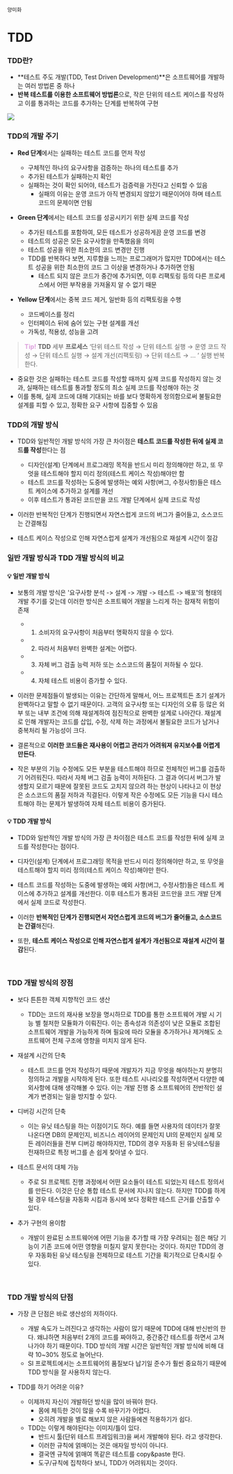 `양미화`

<h1> TDD </h1>

<h3> TDD란? </h3>

- **테스트 주도 개발(TDD, Test Driven Development)**은 소프트웨어를 개발하는 여러 방법론 중 하나
- **반복 테스트를 이용한 소프트웨어 방법론**으로, 작은 단위의 테스트 케이스를 작성하고 이를 통과하는 코드를 추가하는 단계를 반복하여 구현

![](https://images.velog.io/images/hwaya2828/post/e611c4f9-b733-4af2-a32d-1d06defd22c9/%EC%8A%A4%ED%81%AC%EB%A6%B0%EC%83%B7%202021-08-01%20%EC%98%A4%ED%9B%84%207.45.47.png)

<h3> TDD의 개발 주기 </h3>

- **Red 단계**에서는 실패하는 테스트 코드를 먼저 작성
  - 구체적인 하나의 요구사항을 검증하는 하나의 테스트를 추가
  - 추가된 테스트가 실패하는지 확인
  - 실패하는 것이 확인 되어야, 테스트가 검증력을 가진다고 신뢰할 수 있음
    - 실패의 이유는 운영 코드가 아직 변경되지 않았기 때문이어야 하며 테스트 코드의 문제이면 안됨
    

- **Green 단계**에서는 테스트 코드를 성공시키기 위한 실제 코드를 작성
  - 추가된 테스트를 포함하여, 모든 테스트가 성공하게끔 운영 코드를 변경
  - 테스트의 성공은 모든 요구사항을 만족했음을 의미
  - 테스트 성공을 위한 최소한의 코드 변경만 진행
  - TDD를 반복하다 보면, 지루함을 느끼는 프로그래머가 많지만 TDD에서는 테스트 성공을 위한 최소한의 코드 그 이상을 변경하거나 추가하면 안됨
    - 테스트 되지 않은 코드가 중간에 추가되면, 이후 리팩토링 등의 다른 프로세스에서 어떤 부작용을 가져올지 알 수 없기 때문
    

- **Yellow 단계**에서는 중복 코드 제거, 일반화 등의 리팩토링을 수행
  - 코드베이스를 정리
  - 인터페이스 뒤에 숨어 있는 구현 설계를 개선
  - 가독성, 적용성, 성능을 고려
  
> <span style="color:plum;"> __Tip!__ </span> **TDD** 세부 **프로세스**
‘단위 테스트 작성 → 단위 테스트 실행 → 운영 코드 작성 → 단위 테스트 실행 → 설계 개선(리팩토링) → 단위 테스트 → … ‘ 실행 반복한다.



- 중요한 것은 실패하는 테스트 코드를 작성할 때까지 실제 코드를 작성하지 않는 것과, 실패하는 테스트를 통과할 정도의 최소 실제 코드를 작성해야 하는 것
- 이를 통해, 실제 코드에 대해 기대되는 바를 보다 명확하게 정의함으로써 불필요한 설계를 피할 수 있고, 정확한 요구 사항에 집중할 수 있음 


<h3> TDD의 개발 방식 </h3>

- TDD와 일반적인 개발 방식의 가장 큰 차이점은 **테스트 코드를 작성한 뒤에 실제 코드를 작성**한다는 점
  - 디자인(설계) 단계에서 프로그래밍 목적을 반드시 미리 정의해야만 하고, 또 무엇을 테스트해야 할지 미리 정의(테스트 케이스 작성)해야만 함
  - 테스트 코드를 작성하는 도중에 발생하는 예외 사항(버그, 수정사항)들은 테스트 케이스에 추가하고 설계를 개선
  - 이후 테스트가 통과된 코드만을 코드 개발 단계에서 실제 코드로 작성


- 이러한 반복적인 단계가 진행되면서 자연스럽게 코드의 버그가 줄어들고, 소스코드는 간결해짐
- 테스트 케이스 작성으로 인해 자연스럽게 설계가 개선됨으로 재설계 시간이 절감


<h3> 일반 개발 방식과 TDD 개발 방식의 비교 </h3>

<h4> 💡 일반 개발 방식 </h4>

  - 보통의 개발 방식은 '요구사항 분석 -> 설계 -> 개발 -> 테스트 -> 배포'의 형태의 개발 주기를 갖는데 이러한 방식은 소프트웨어 개발을 느리게 하는 잠재적 위험이 존재
    - 1. 소비자의 요구사항이 처음부터 명확하지 않을 수 있다.
    - 2. 따라서 처음부터 완벽한 설계는 어렵다. 
    - 3. 자체 버그 검출 능력 저하 또는 소스코드의 품질이 저하될 수 있다.
    - 4. 자체 테스트 비용이 증가할 수 있다.
  

- 이러한 문제점들이 발생되는 이유는 간단하게 말해서, 어느 프로젝트든 초기 설계가 완벽하다고 말할 수 없기 때문이다. 고객의 요구사항 또는 디자인의 오류 등 많은 외부 또는 내부 조건에 의해 재설계하여 점진적으로 완벽한 설계로 나아간다. 재설계로 인해 개발자는 코드를 삽입, 수정, 삭제 하는 과정에서 불필요한 코드가 남거나 중복처리 될 가능성이 크다.


- 결론적으로 **이러한 코드들은 재사용이 어렵고 관리가 어려워져 유지보수를 어렵게 만든다**.


- 작은 부분의 기능 수정에도 모든 부분을 테스트해야 하므로 전체적인 버그를 검출하기 어려워진다. 따라서 자체 버그 검출 능력이 저하된다. 그 결과 어디서 버그가 발생할지 모르기 때문에 잘못된 코드도 고치지 않으려 하는 현상이 나타나고 이 현상은 소스코드의 품질 저하과 직결된다. 이렇게 작은 수정에도 모든 기능을 다시 테스트해야 하는 문제가 발생하여 자체 테스트 비용이 증가된다.


<h4> 💡 TDD 개발 방식 </h4>

- TDD와 일반적인 개발 방식의 가장 큰 차이점은 테스트 코드를 작성한 뒤에 실제 코드를 작성한다는 점이다. 
- 디자인(설계) 단계에서 프로그래밍 목적을 반드시 미리 정의해야만 하고, 또 무엇을 테스트해야 할지 미리 정의(테스트 케이스 작성)해야만 한다. 
- 테스트 코드를 작성하는 도중에 발생하는 예외 사항(버그, 수정사항)들은 테스트 케이스에 추가하고 설계를 개선한다. 이후 테스트가 통과된 코드만을 코드 개발 단계에서 실제 코드로 작성한다. 


- 이러한 **반복적인 단계가 진행되면서 자연스럽게 코드의 버그가 줄어들고, 소스코드는 간결**해진다.
- 또한, **테스트 케이스 작성으로 인해 자연스럽게 설계가 개선됨으로 재설계 시간이 절감**된다.

<br>

<h3> TDD 개발 방식의 장점 </h3>

- 보다 튼튼한 객체 지향적인 코드 생산
  - TDD는 코드의 재사용 보장을 명시하므로 TDD를 통한 소프트웨어 개발 시 기능 별 철저한 모듈화가 이뤄진다. 이는 종속성과 의존성이 낮은 모듈로 조합된 소프트웨어 개발을 가능하게 하며 필요에 따라 모듈을 추가하거나 제거해도 소프트웨어 전체 구조에 영향을 미치지 않게 된다.


- 재설계 시간의 단축 
  - 테스트 코드를 먼저 작성하기 때문에 개발자가 지금 무엇을 해야하는지 분명히 정의하고 개발을 시작하게 된다. 또한 테스트 시나리오를 작성하면서 다양한 예외사항에 대해 생각해볼 수 있다. 이는 개발 진행 중 소프트웨어의 전반적인 설계가 변경되는 일을 방지할 수 있다.


- 디버깅 시간의 단축
  - 이는 유닛 테스팅을 하는 이점이기도 하다. 예를 들면 사용자의 데이터가 잘못 나온다면 DB의 문제인지, 비즈니스 레이어의 문제인지 UI의 문제인지 실제 모든 레이러들을 전부 디버깅 해야하지만, TDD의 경우 자동화 된 유닛테스팅을 전재하므로 특정 버그를 손 쉽게 찾아낼 수 있다. 


- 테스트 문서의 대체 가능 
  - 주로 SI 프로젝트 진행 과정에서 어떤 요소들이 테스트 되었는지 테스트 정의서를 만든다. 이것은 단순 통합 테스트 문서에 지나지 않는다. 하지만 TDD를 하게 될 경우 테스팅을 자동화 시킴과 동시에 보다 정확한 테스트 근거를 산출할 수 있다.


- 추가 구현의 용이함
  - 개발이 완료된 소프트웨어에 어떤 기능을 추가할 때 가장 우려되는 점은 해당 기능이 기존 코드에 어떤 영향을 미칠지 알지 못한다는 것이다. 하지만 TDD의 경우 자동화된 유닛 테스팅을 전제하므로 테스트 기간을 획기적으로 단축시킬 수 있다.

<br>

<h3> TDD 개발 방식의 단점 </h3>

- 가장 큰 단점은 바로 생산성의 저하이다. 
  - 개발 속도가 느려진다고 생각하는 사람이 많기 때문에 TDD에 대해 반신반의 한다. 
왜냐하면 처음부터 2개의 코드를 짜야하고, 중간중간 테스트를 하면서 고쳐나가야 하기 때문이다. 
TDD 방식의 개발 시간은 일반적인 개발 방식에 비해 대략 10~30% 정도로 늘어난다. 
  - SI 프로젝트에서는 소프트웨어의 품질보다 납기일 준수가 훨씬 중요하기 때문에 TDD 방식을 잘 사용하지 않는다.


- TDD를 하기 어려운 이유?
  - 이제까지 자신이 개발하던 방식을 많이 바꿔야 한다. 
    - 몸에 체득한 것이 많을 수록 바꾸기가 어렵다. 
    - 오히려 개발을 별로 해보지 않은 사람들에겐 적용하기가 쉽다.
  - TDD는 이렇게 해야된다는 이미지/틀이 있다. 
    - 반드시 툴(단위 테스트 프레임워크)을 써서 개발해야 된다. 라고 생각한다. 
    - 이러한 규칙에 얽매이는 것은 애자일 방식이 아니다. 
    - 결국엔 규칙에 얽매여 똑같은 테스트를 copy&paste 한다. 
    - 도구/규칙에 집착하다 보니, TDD가 어려워지는 것이다.






